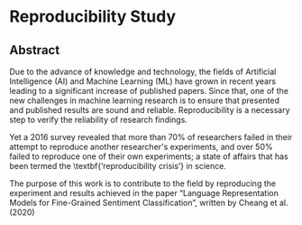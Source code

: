 # Reproducibility Study


## Abstract


Due to the advance of knowledge and technology, the fields of Artificial Intelligence (AI) and Machine Learning (ML) have grown in recent years leading to a significant increase of published papers. Since that, one of the new challenges in machine learning research is to ensure that presented and published results are sound and reliable. Reproducibility is a necessary step to verify the reliability of research findings.

Yet a $2016$ survey revealed that more than $70$\% of researchers failed in their attempt to reproduce another researcher's experiments, and over $50$\% failed to reproduce one of their own experiments; a state of affairs that has been termed the \textbf{‘reproducibility crisis’} in science.

The purpose of this work is to contribute to the field by reproducing the experiment and results achieved in the paper “Language Representation Models for Fine-Grained Sentiment Classification”, written by Cheang et al. ($2020$)

